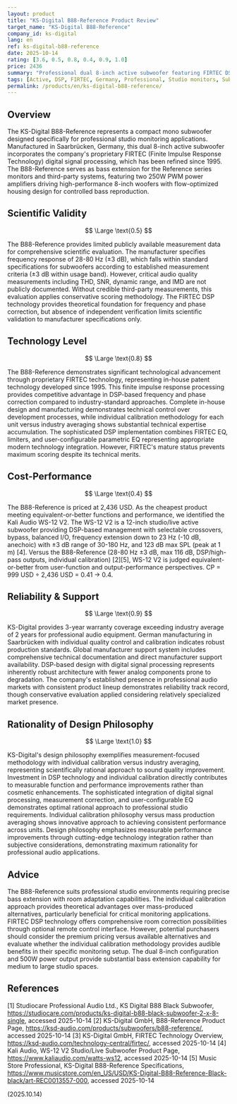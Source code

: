 ```yaml
---
layout: product
title: "KS-Digital B88-Reference Product Review"
target_name: "KS-Digital B88-Reference"
company_id: ks-digital
lang: en
ref: ks-digital-b88-reference
date: 2025-10-14
rating: [3.6, 0.5, 0.8, 0.4, 0.9, 1.0]
price: 2436
summary: "Professional dual 8-inch active subwoofer featuring FIRTEC DSP technology and individual calibration for studio monitoring applications"
tags: [Active, DSP, FIRTEC, Germany, Professional, Studio monitors, Subwoofer]
permalink: /products/en/ks-digital-b88-reference/
---
```

## Overview

The KS-Digital B88-Reference represents a compact mono subwoofer designed specifically for professional studio monitoring applications. Manufactured in Saarbrücken, Germany, this dual 8-inch active subwoofer incorporates the company's proprietary FIRTEC (Finite Impulse Response Technology) digital signal processing, which has been refined since 1995. The B88-Reference serves as bass extension for the Reference series monitors and third-party systems, featuring two 250W PWM power amplifiers driving high-performance 8-inch woofers with flow-optimized housing design for controlled bass reproduction.

## Scientific Validity

$$ \Large \text{0.5} $$

The B88-Reference provides limited publicly available measurement data for comprehensive scientific evaluation. The manufacturer specifies frequency response of 28-80 Hz (±3 dB), which falls within standard specifications for subwoofers according to established measurement criteria (±3 dB within usage band). However, critical audio quality measurements including THD, SNR, dynamic range, and IMD are not publicly documented. Without credible third-party measurements, this evaluation applies conservative scoring methodology. The FIRTEC DSP technology provides theoretical foundation for frequency and phase correction, but absence of independent verification limits scientific validation to manufacturer specifications only.

## Technology Level

$$ \Large \text{0.8} $$

The B88-Reference demonstrates significant technological advancement through proprietary FIRTEC technology, representing in-house patent technology developed since 1995. This finite impulse response processing provides competitive advantage in DSP-based frequency and phase correction compared to industry-standard approaches. Complete in-house design and manufacturing demonstrates technical control over development processes, while individual calibration methodology for each unit versus industry averaging shows substantial technical expertise accumulation. The sophisticated DSP implementation combines FIRTEC EQ, limiters, and user-configurable parametric EQ representing appropriate modern technology integration. However, FIRTEC's mature status prevents maximum scoring despite its technical merits.

## Cost-Performance

$$ \Large \text{0.4} $$

The B88-Reference is priced at 2,436 USD. As the cheapest product meeting equivalent-or-better functions and performance, we identified the Kali Audio WS-12 V2. The WS-12 V2 is a 12-inch studio/live active subwoofer providing DSP-based management with selectable crossovers, bypass, balanced I/O, frequency extension down to 23 Hz (-10 dB, anechoic) with ±3 dB range of 30-180 Hz, and 123 dB max SPL (peak at 1 m) [4]. Versus the B88-Reference (28-80 Hz ±3 dB, max 116 dB, DSP/high-pass outputs, individual calibration) [2][5], WS-12 V2 is judged equivalent-or-better from user-function and output-performance perspectives. CP = 999 USD ÷ 2,436 USD = 0.41 → 0.4.

## Reliability & Support

$$ \Large \text{0.9} $$

KS-Digital provides 3-year warranty coverage exceeding industry average of 2 years for professional audio equipment. German manufacturing in Saarbrücken with individual quality control and calibration indicates robust production standards. Global manufacturer support system includes comprehensive technical documentation and direct manufacturer support availability. DSP-based design with digital signal processing represents inherently robust architecture with fewer analog components prone to degradation. The company's established presence in professional audio markets with consistent product lineup demonstrates reliability track record, though conservative evaluation applied considering relatively specialized market presence.

## Rationality of Design Philosophy

$$ \Large \text{1.0} $$

KS-Digital's design philosophy exemplifies measurement-focused methodology with individual calibration versus industry averaging, representing scientifically rational approach to sound quality improvement. Investment in DSP technology and individual calibration directly contributes to measurable function and performance improvements rather than cosmetic enhancements. The sophisticated integration of digital signal processing, measurement correction, and user-configurable EQ demonstrates optimal rational approach to professional studio requirements. Individual calibration philosophy versus mass production averaging shows innovative approach to achieving consistent performance across units. Design philosophy emphasizes measurable performance improvements through cutting-edge technology integration rather than subjective considerations, demonstrating maximum rationality for professional audio applications.

## Advice

The B88-Reference suits professional studio environments requiring precise bass extension with room adaptation capabilities. The individual calibration approach provides theoretical advantages over mass-produced alternatives, particularly beneficial for critical monitoring applications. FIRTEC DSP technology offers comprehensive room correction possibilities through optional remote control interface. However, potential purchasers should consider the premium pricing versus available alternatives and evaluate whether the individual calibration methodology provides audible benefits in their specific monitoring setup. The dual 8-inch configuration and 500W power output provide substantial bass extension capability for medium to large studio spaces.

## References

[1] Studiocare Professional Audio Ltd., KS Digital B88 Black Subwoofer, https://studiocare.com/products/ks-digital-b88-black-subwoofer-2-x-8-single, accessed 2025-10-14
[2] KS-Digital GmbH, B88-Reference Product Page, https://ksd-audio.com/products/subwoofers/b88-reference/, accessed 2025-10-14
[3] KS-Digital GmbH, FIRTEC Technology Overview, https://ksd-audio.com/technology-central/firtec/, accessed 2025-10-14
[4] Kali Audio, WS-12 V2 Studio/Live Subwoofer Product Page, https://www.kaliaudio.com/watts-ws12, accessed 2025-10-14
[5] Music Store Professional, KS-Digital B88-Reference Specifications, https://www.musicstore.com/en_US/USD/KS-Digital-B88-Reference-Black-black/art-REC0013557-000, accessed 2025-10-14

(2025.10.14)